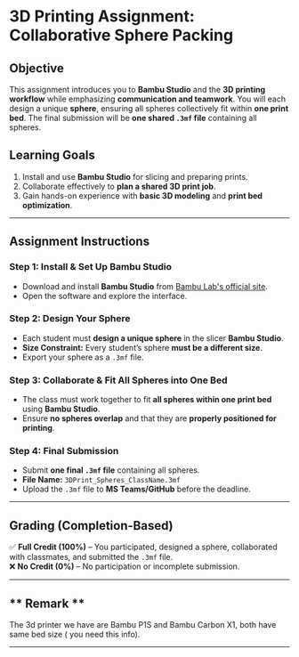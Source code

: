 # **3D Printing Assignment: Collaborative Sphere Packing**

## **Objective**
This assignment introduces you to **Bambu Studio** and the **3D printing workflow** while emphasizing **communication and teamwork**. You will each design a unique **sphere**, ensuring all spheres collectively fit within **one print bed**. The final submission will be **one shared `.3mf` file** containing all spheres.

## **Learning Goals**
1. Install and use **Bambu Studio** for slicing and preparing prints.
2. Collaborate effectively to **plan a shared 3D print job**.
3. Gain hands-on experience with **basic 3D modeling** and **print bed optimization**.

---

## **Assignment Instructions**

### **Step 1: Install & Set Up Bambu Studio**
- Download and install **Bambu Studio** from [Bambu Lab's official site](https://bambulab.com/en/download/studio).
- Open the software and explore the interface.

### **Step 2: Design Your Sphere**
- Each student must **design a unique sphere** in the slicer **Bambu Studio**.
- **Size Constraint:** Every student’s sphere **must be a different size**.
- Export your sphere as a `.3mf` file.

### **Step 3: Collaborate & Fit All Spheres into One Bed**
- The class must work together to fit **all spheres within one print bed** using **Bambu Studio**.
- Ensure **no spheres overlap** and that they are **properly positioned for printing**.

### **Step 4: Final Submission**
- Submit **one final `.3mf` file** containing all spheres.
- **File Name:** `3DPrint_Spheres_ClassName.3mf`
- Upload the `.3mf` file to **MS Teams/GitHub** before the deadline.

---

## **Grading (Completion-Based)**
✅ **Full Credit (100%)** – You participated, designed a sphere, collaborated with classmates, and submitted the `.3mf` file.  
❌ **No Credit (0%)** – No participation or incomplete submission.

---

## ** Remark **
The 3d printer we have are Bambu P1S and Bambu Carbon X1, both have same bed size ( you need this info).

---
